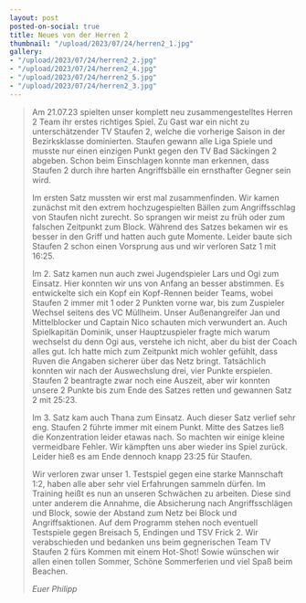```yaml
---
layout: post
posted-on-social: true
title: Neues von der Herren 2
thumbnail: "/upload/2023/07/24/herren2_1.jpg"
gallery:
- "/upload/2023/07/24/herren2_2.jpg"
- "/upload/2023/07/24/herren2_4.jpg"
- "/upload/2023/07/24/herren2_5.jpg"
- "/upload/2023/07/24/herren2_3.jpg"
---
```


> Am 21.07.23 spielten unser komplett neu zusammengestelltes Herren 2 Team ihr erstes richtiges Spiel. Zu Gast war ein nicht zu unterschätzender TV Staufen 2, welche die vorherige Saison in der Bezirksklasse dominierten. Staufen gewann alle Liga Spiele und musste nur einen einzigen Punkt gegen den TV Bad Säckingen 2 abgeben.
> Schon beim Einschlagen konnte man erkennen, dass Staufen 2 durch ihre harten Angriffsbälle ein ernsthafter Gegner sein wird.
>
> Im ersten Satz mussten wir erst mal zusammenfinden. Wir kamen zunächst mit den extrem hochzugespielten Bällen zum Angriffsschlag von Staufen nicht zurecht. So sprangen wir meist zu früh oder zum falschen Zeitpunkt zum Block. Während des Satzes bekamen wir es besser in den Griff und hatten auch gute Momente. Leider baute sich Staufen 2 schon einen Vorsprung aus und wir verloren Satz 1 mit 16:25.
>
> Im 2. Satz kamen nun auch zwei Jugendspieler Lars und Ogi zum Einsatz. Hier konnten wir uns von Anfang an besser abstimmen. Es entwickelte sich ein Kopf ein Kopf-Rennen beider Teams, wobei Staufen 2 immer mit 1 oder 2 Punkten vorne war, bis zum Zuspieler Wechsel seitens des VC Müllheim. Unser Außenangreifer Jan und Mittelblocker und Captain Nico schauten mich verwundert an. Auch Spielkapitän Dominik, unser Hauptzuspieler fragte mich warum wechselst du denn Ogi aus, verstehe ich nicht, aber du bist der Coach alles gut. Ich hatte mich zum Zeitpunkt mich wohler gefühlt, dass Ruven die Angaben sicherer über das Netz bringt. Tatsächlich konnten wir nach der Auswechslung drei, vier Punkte erspielen. Staufen 2 beantragte zwar noch eine Auszeit, aber wir konnten unsere 2 Punkte bis zum Ende des Satzes retten und gewannen Satz 2 mit 25:23.
>
> Im 3. Satz kam auch Thana zum Einsatz. Auch dieser Satz verlief sehr eng. Staufen 2 führte immer mit einem Punkt. Mitte des Satzes ließ die Konzentration leider etawas nach. So machten wir einige kleine vermeidbare Fehler. Wir kämpften uns aber wieder ins Spiel zurück. Leider hieß es am Ende dennoch knapp 23:25 für Staufen.
>
> Wir verloren zwar unser 1. Testspiel gegen eine starke Mannschaft 1:2, haben alle aber sehr viel Erfahrungen sammeln dürfen.
> Im Training heißt es nun an unseren Schwächen zu arbeiten. Diese sind unter anderem die Annahme, die Absicherung nach Angriffsschlägen und Block, sowie der Abstand zum Netz bei Block und Angriffsaktionen.
> Auf dem Programm stehen noch eventuell Testspiele gegen Breisach 5, Endingen und TSV Frick 2.
> Wir verabschieden und bedanken uns beim gegnerischen Team TV Staufen 2 fürs Kommen mit einem Hot-Shot! Sowie wünschen wir allen einen tollen Sommer, Schöne Sommerferien und viel Spaß beim Beachen. 
> 
> *Euer Philipp*